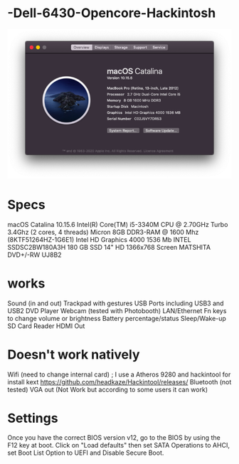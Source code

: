 # -Dell-6430-Opencore-Hackintosh


![alt text](https://github.com/Arewatechnology/-Dell-6430-Opencore-Hackintosh/raw/master/Screenshot%202020-09-27%20at%2011.37.48.png?raw=true)



# Specs
macOS Catalina 10.15.6
Intel(R) Core(TM) i5-3340M CPU @ 2.70GHz Turbo 3.4Ghz (2 cores, 4 threads)
Micron 8GB DDR3-RAM @ 1600 Mhz (8KTF51264HZ-1G6E1)
Intel HD Graphics 4000 1536 Mb
INTEL SSDSC2BW180A3H 180 GB SSD 
14" HD 1366x768 Screen
MATSHITA DVD+/-RW UJ8B2




# works
Sound (in and out)
Trackpad with gestures
USB Ports including USB3 and USB2
DVD Player
Webcam (tested with Photobooth)
LAN/Ethernet
Fn keys to change volume or brightness
Battery percentage/status
Sleep/Wake-up
SD Card Reader
HDMI Out


# Doesn't work natively

Wifi (need to change internal card) ; I use a Atheros 9280 and hackintool for install kext https://github.com/headkaze/Hackintool/releases/
Bluetooth (not tested)
VGA out (Not Work but according to some users it can work)



# Settings
Once you have the correct BIOS version v12, go to the BIOS by using the F12 key at boot. Click on "Load defaults" then set SATA Operations to AHCI, set Boot List Option to UEFI and Disable Secure Boot.

